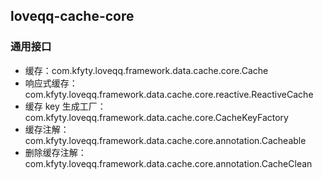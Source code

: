 ## loveqq-cache-core

### 通用接口
* 缓存：com.kfyty.loveqq.framework.data.cache.core.Cache
* 响应式缓存：com.kfyty.loveqq.framework.data.cache.core.reactive.ReactiveCache
* 缓存 key 生成工厂：com.kfyty.loveqq.framework.data.cache.core.CacheKeyFactory
* 缓存注解：com.kfyty.loveqq.framework.data.cache.core.annotation.Cacheable
* 删除缓存注解：com.kfyty.loveqq.framework.data.cache.core.annotation.CacheClean